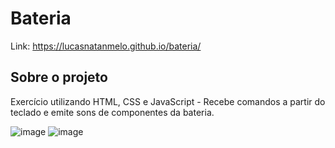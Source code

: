 # Bateria

Link: https://lucasnatanmelo.github.io/bateria/

## Sobre o projeto

Exercício utilizando HTML, CSS e JavaScript - Recebe comandos a partir do teclado e emite sons de componentes da bateria.

![image](https://user-images.githubusercontent.com/100950738/167496929-4fd7c7ca-3473-4841-91a8-9f008d4d64e0.png)
![image](https://user-images.githubusercontent.com/100950738/167497041-ef4bf918-1e94-405b-b415-aeddd63aff59.png)
